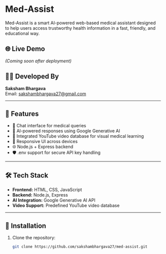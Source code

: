 # Med-Assist

Med-Assist is a smart AI-powered web-based medical assistant designed to help users access trustworthy health information in a fast, friendly, and educational way.

## 🌐 Live Demo
*(Coming soon after deployment)*

## 👨‍💻 Developed By
**Saksham Bhargava**  
Email: sakshambhargava27@gmail.com

---

## 📌 Features

- 💬 Chat interface for medical queries
- 🧠 AI-powered responses using Google Generative AI
- 🎥 Integrated YouTube video database for visual medical learning
- 📱 Responsive UI across devices
- 🌐 Node.js + Express backend
- 🛡️ .env support for secure API key handling

---

## 🛠️ Tech Stack

- **Frontend:** HTML, CSS, JavaScript
- **Backend:** Node.js, Express
- **AI Integration:** Google Generative AI API
- **Video Support:** Predefined YouTube video database

---

## 🧪 Installation

1. Clone the repository:
   ```bash
   git clone https://github.com/sakshambhargava27/med-assist.git

